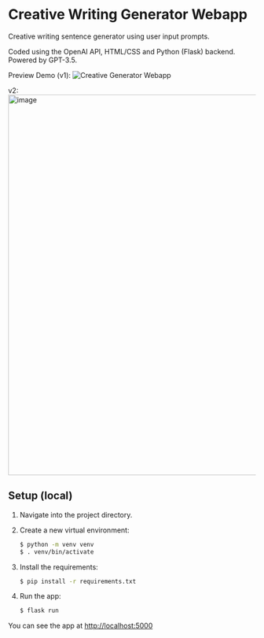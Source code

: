 # Creative Writing Generator Webapp
Creative writing sentence generator using user input prompts.

Coded using the OpenAI API, HTML/CSS and Python (Flask) backend.
Powered by GPT-3.5.

Preview Demo (v1):
![Creative Generator Webapp](https://j.gifs.com/BrArEJ.gif)

v2:
<img width="773" alt="image" src="https://github.com/lulu-wang/Creative-Writing-AI-Webapp/assets/16969709/1612ed8c-3a81-4f53-a4fb-5947d0e861af">


## Setup (local)

1. Navigate into the project directory.

2. Create a new virtual environment:

   ```bash
   $ python -m venv venv
   $ . venv/bin/activate
   ```

3. Install the requirements:

   ```bash
   $ pip install -r requirements.txt
   ```

4. Run the app:

   ```bash
   $ flask run
   ```

You can see the app at [http://localhost:5000](http://localhost:5000)
